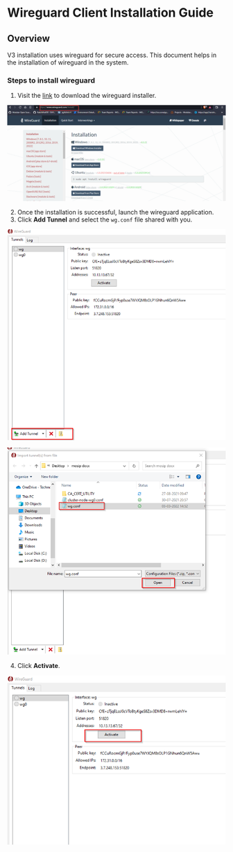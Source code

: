 # Wireguard Client Installation Guide

## Overview
V3 installation uses wireguard for secure access. This document helps in the installation of wireguard in the system.

### Steps to install wireguard
1. Visit the [link](https://www.wireguard.com/install/) to download the wireguard installer.

![](_images/wireguard-installation.png)

2. Once the installation is successful, launch the wireguard application.
3. Click **Add Tunnel** and select the `wg.conf` file shared with you.

![](_images/add-tunnel.png)

![](_images/wg-conf.png)

4. Click **Activate**.

![](_images/wg-activate.png)